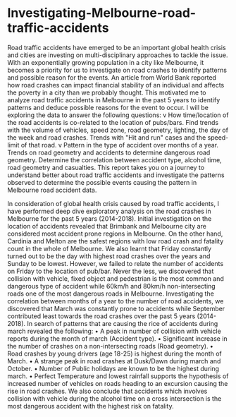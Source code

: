 # Investigating-Melbourne-road-traffic-accidents
Road traffic accidents have emerged to be an important global health crisis and cities are investing on multi-disciplinary approaches to tackle the issue. With an exponentially growing population in a city like Melbourne, it becomes a priority for us to investigate on road crashes to identify patterns and possible reason for the events. An article from World Bank reported how road crashes can impact financial stability of an individual and affects the poverty in a city than we probably thought. This motivated me to analyze road traffic accidents in Melbourne in the past 5 years to identify patterns and deduce possible reasons for the event to occur. I will be exploring the data to answer the following questions: v How time/location of the road accidents is co-related to the location of pubs/bars.
Find trends with the volume of vehicles, speed zone, road geometry, lighting, the day of the week and road crashes.
Trends with "Hit and run" cases and the speed-limit of that road. v Pattern in the type of accident over months of a year.
Trends on road geometry and accidents to determine dangerous road geometry.
Determine the correlation between accident type, alcohol time, road geometry and casualties. This report takes you on a journey to understand better about road traffic accidents and investigate the patterns observed to determine the possible events causing the pattern in Melbourne road accident data.


In consideration of global health crisis caused by road traffic accidents, I have performed deep dive exploratory analysis on the road crashes in Melbourne for the past 5 years (2014-2018). Initial investigation on the location of accidents revealed that Brimbank and Melbourne city are considered most accident prone regions in Melbourne. On the other hand, Cardinia and Melton are the safest regions with low road crash and fatality count in the whole of Melbourne.
We also learnt that Friday constantly turned out to be the day with highest road crashes over the years and Sunday to be lowest. However, we failed to relate the number of accidents on Friday to the location of pub/bar. Never the less, we discovered that collision with vehicle, fixed object and pedestrian is the most common and dangerous type of accident while 60km/h and 80km/h non-intersecting roads one of the most dangerous roads in Melbourne.
Investigating the correlation between months of a year to the number of road accidents, we discovered that March was constantly prone to accidents while September contributed least towards the road crashes over the past 5 years (2014-2018). In search of patterns that are causing the rice of accidents during march revealed the following:
• A peak in number of collision with vehicle reports during the month of march (Accident type).
• Significant increase in the number of crashes on a non-intersecting roads (Road geometry).
• Road crashes by young drivers (age 18-25) is highest during the month of March.
• A strange peak in road crashes at Dusk/Dawn during march and October.
• Number of Public holidays are known to be the highest during march.
• Perfect Temperature and lowest rainfall supports the hypothesis of increased number of
vehicles on roads heading to an excursion causing the rise in road crashes.
We also conclude that accidents which involves collision with vehicle during the alcohol time on a cross intersection is the most dangerous accident with the highest risk on fatality.


